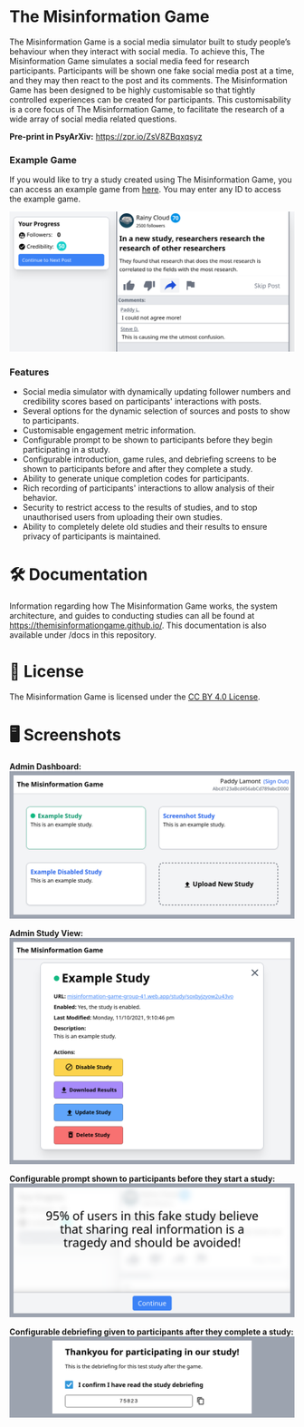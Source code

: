 # The Misinformation Game
The Misinformation Game is a social media simulator built to study people’s behaviour
when they interact with social media. To achieve this, The Misinformation Game simulates
a social media feed for research participants. Participants will be shown one fake social
media post at a time, and they may then react to the post and its comments. The Misinformation
Game has been designed to be highly customisable so that tightly controlled experiences can be
created for participants. This customisability is a core focus of The Misinformation Game, to
facilitate the research of a wide array of social media related questions.

**Pre-print in PsyArXiv:** https://zpr.io/ZsV8ZBqxqsyz

### Example Game
If you would like to try a study created using
The Misinformation Game, you can access an example game from
[here](https://themisinformationgame.github.io/link/ExampleGame).
You may enter any ID to access the example game.

![Example Game](docs/screenshots/example-game.png)

### Features

- Social media simulator with dynamically updating follower numbers and
  credibility scores based on participants' interactions with posts.
- Several options for the dynamic selection of sources and posts
  to show to participants.
- Customisable engagement metric information.
- Configurable prompt to be shown to participants before they
  begin participating in a study.
- Configurable introduction, game rules, and debriefing screens to be shown
  to participants before and after they complete a study.
- Ability to generate unique completion codes for participants.
- Rich recording of participants' interactions to allow analysis of their behavior.
- Security to restrict access to the results of studies, and to
  stop unauthorised users from uploading their own studies.
- Ability to completely delete old studies and their results to
  ensure privacy of participants is maintained.

# 🛠️ Documentation
Information regarding how The Misinformation Game works, the system architecture, and guides to conducting studies
can all be found at https://themisinformationgame.github.io/.
This documentation is also available under /docs in this
repository.

# 📝 License
The Misinformation Game is licensed under the
[CC BY 4.0 License](LICENSE.txt).

# 🖥️ Screenshots
**Admin Dashboard:**
![Example Admin Dashboard](docs/screenshots/example-admin-dashboard.png)

**Admin Study View:**
![Example Admin Study View](docs/screenshots/example-admin-study.png)

**Configurable prompt shown to participants before they
start a study:**
![Example Study Prompt](docs/screenshots/example-prompt.png)

**Configurable debriefing given to participants after
they complete a study:**
![Example Study Debriefing](docs/screenshots/example-debriefing.png)
